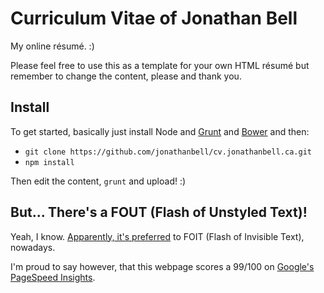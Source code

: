 # Curriculum Vitae of Jonathan Bell

My online résumé. :)

Please feel free to use this as a template for your own HTML résumé but remember to change the content, please and thank you.

## Install

To get started, basically just install Node and [Grunt](http://gruntjs.com/getting-started) and [Bower](http://bower.io/) and then:

* ```git clone https://github.com/jonathanbell/cv.jonathanbell.ca.git```
* ```npm install```

Then edit the content, ```grunt``` and upload! :)

## But... There's a FOUT (Flash of Unstyled Text)!

Yeah, I know. [Apparently, it's preferred](https://css-tricks.com/loading-web-fonts-with-the-web-font-loader/#article-header-id-5) to FOIT (Flash of Invisible Text), nowadays.

I'm proud to say however, that this webpage scores a 99/100 on [Google's PageSpeed Insights](https://developers.google.com/speed/pagespeed/insights/?url=http%3A%2F%2Fjonathanbell.github.io%2F&tab=desktop).
